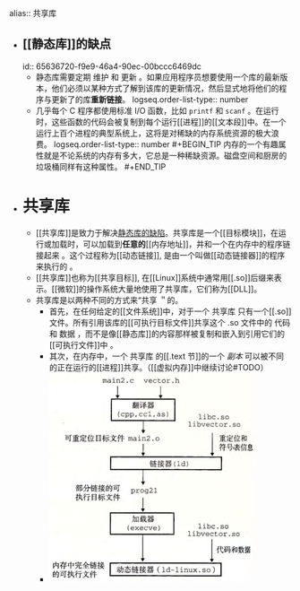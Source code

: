alias:: 共享库

- ## [[静态库]]的缺点
  id:: 65636720-f9e9-46a4-90ec-00bccc6469dc
	- 静态库需要定期 维护 和 更新 。如果应用程序员想要使用一个库的最新版本，他们必须以某种方式了解到该库的更新情况，然后显式地将他们的程序与更新了的库**重新链接**。
	  logseq.order-list-type:: number
	- 几乎每个 C 程序都使用标准 I/O 函数，比如 `printf` 和 `scanf` 。在运行时，这些函数的代码会被复制到每个运行[[进程]]的[[文本段]]中。在一个运行上百个进程的典型系统上，这将是对稀缺的内存系统资源的极大浪费。
	  logseq.order-list-type:: number
	  #+BEGIN_TIP
	  内存的一个有趣属性就是不论系统的内存有多大，它总是一种稀缺资源。磁盘空间和厨房的垃圾桶同样有这种属性。
	  #+END_TIP
- # 共享库
	- [[共享库]]是致力于解决[静态库的缺陷](((65636720-f9e9-46a4-90ec-00bccc6469dc)))。共享库是一个[[目标模块]]，在运行或加载时，可以加载到**任意的**[[内存地址]]，并和一个在内存中的程序链接起来 。这个过程称为[[动态链接]], 是由一个叫做[[动态链接器]]的程序来执行的 。
	- [[共享库]]也称为[[共享目标]], 在[[Linux]]系统中通常用[[.so]]后缀来表示。[[微软]]的操作系统大量地使用了共享库，它们称为[[DLL]]。
	- 共享库是以两种不同的方式来“共享 ＂的。
		- 首先，在任何给定的[[文件系统]]中，对于一个 共享库 只有一个[[.so]]文件。所有引用该库的[[可执行目标文件]]共享这个 .so 文件中的 代码 和 数据 ，而不是像[[静态库]]的内容那样被复制和嵌入到引用它们的[[可执行文件]]中 。
		- 其次，在内存中，一个 共享库 的[[.text 节]]的一个 *副本* 可以被不同的正在运行的[[进程]]共享。（[[虚拟内存]]中继续讨论#TODO）
		- ![image.png](../assets/image_1701023668102_0.png)